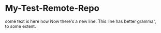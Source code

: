 # My-Test-Remote-Repo
some text is here now
Now there's a new line. This line has better grammar, to some extent. 
